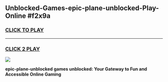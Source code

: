 
## Unblocked-Games-epic-plane-unblocked-Play-Online #f2x9a
<h3>
<a href="https://news.freeplayer.one?title=epic-plane-unblocked&ref=3">CLICK TO PLAY</a></h3>
<hr>

<h3>
<a href="https://news.freeplayer.one?title=epic-plane-unblocked&ref=3">CLICK 2 PLAY</a>
  
</h3>

<a href="https://news.freeplayer.one?title=epic-plane-unblocked&ref=3"><img src="https://clearcache.store/games.png"></a>


**epic-plane-unblocked games unblocked: Your Gateway to Fun and Accessible Online Gaming**
